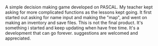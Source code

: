 A simple decision making game developed on PASCAL.
My teacher kept asking for more complicated functions as the lessons kept going.
It first started out asking for name input and making the "map", and went on making an inventory and save files.
This is not the final product. It's something i started and keep updating when have free time. It's a development that can go forever.
suggestions are welcomed and appreciated.

